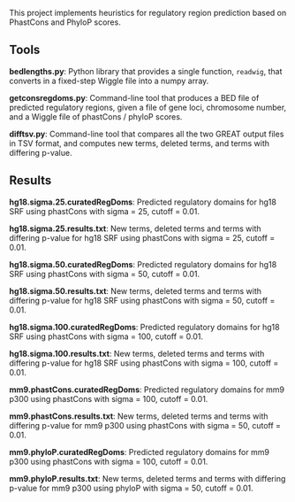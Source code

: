 This project implements heuristics for regulatory region prediction based on PhastCons and PhyloP scores.

Tools
-----
 
**bedlengths.py**: Python library that provides a single function, `readwig`, that converts in a fixed-step Wiggle file into a numpy array.

**getconsregdoms.py**: Command-line tool that produces a BED file of predicted regulatory regions, given a file of gene loci, chromosome number, and a Wiggle file of phastCons / phyloP scores.

**difftsv.py**: Command-line tool that compares all the two GREAT output files in TSV format, and computes new terms, deleted terms, and terms with differing p-value.

Results
-------

**hg18.sigma.25.curatedRegDoms**: Predicted regulatory domains for hg18 SRF using phastCons with sigma = 25, cutoff = 0.01.

**hg18.sigma.25.results.txt**: New terms, deleted terms and terms with differing p-value for hg18 SRF using phastCons with sigma = 25, cutoff = 0.01.

**hg18.sigma.50.curatedRegDoms**: Predicted regulatory domains for hg18 SRF using phastCons with sigma = 50, cutoff = 0.01.

**hg18.sigma.50.results.txt**: New terms, deleted terms and terms with differing p-value for hg18 SRF using phastCons with sigma = 50, cutoff = 0.01.

**hg18.sigma.100.curatedRegDoms**: Predicted regulatory domains for hg18 SRF using phastCons with sigma = 100, cutoff = 0.01.

**hg18.sigma.100.results.txt**: New terms, deleted terms and terms with differing p-value for hg18 SRF using phastCons with sigma = 100, cutoff = 0.01.

**mm9.phastCons.curatedRegDoms**: Predicted regulatory domains for mm9 p300 using phastCons with sigma = 100, cutoff = 0.01.

**mm9.phastCons.results.txt**: New terms, deleted terms and terms with differing p-value for mm9 p300 using phastCons with sigma = 50, cutoff = 0.01.

**mm9.phyloP.curatedRegDoms**: Predicted regulatory domains for mm9 p300 using phastCons with sigma = 100, cutoff = 0.01.

**mm9.phyloP.results.txt**: New terms, deleted terms and terms with differing p-value for mm9 p300 using phyloP with sigma = 50, cutoff = 0.01.

